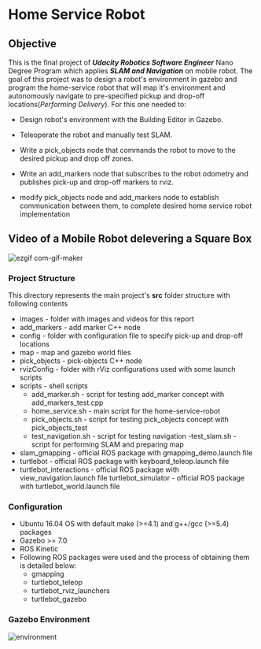 # Home Service Robot
## Objective
This is the final project of **_Udacity Robotics Software Engineer_** Nano Degree Program which applies ***SLAM and Navigation*** on mobile robot. The goal of this project was to design a robot's environment in gazebo and program the home-service robot that will map it's environment and autonomously navigate to pre-specified pickup and drop-off locations(_Performing Delivery_). For this one needed to:
- Design robot's environment with the Building Editor in Gazebo.
- Teleoperate the robot and manually test SLAM.

- Write a pick_objects node that commands the robot to move to the desired pickup and drop off zones.
- Write an add_markers node that subscribes to the robot odometry and publishes pick-up and drop-off markers to rviz.
- modify pick_objects node and add_markers node to establish communication between them, to complete desired home service robot implementation

## Video of a Mobile Robot delevering a Square Box 


![ezgif com-gif-maker](https://user-images.githubusercontent.com/67613439/125275120-43c54500-e32c-11eb-8349-713900f530ae.gif)

### Project Structure
This directory represents the main project's **src** folder structure with following contents

- images - folder with images and videos for this report
- add_markers - add marker C++ node
- config - folder with configuration file to specify pick-up and drop-off locations
- map - map and gazebo world files
- pick_objects - pick-objects C++ node
- rvizConfig - folder with rViz configurations used with some launch scripts
- scripts - shell scripts
  - add_marker.sh - script for testing add_marker concept with add_markers_test.cpp
  - home_service.sh - main script for the home-service-robot
  - pick_objects.sh - script for testing pick_objects concept with pick_objects_test
  - test_navigation.sh - script for testing navigation
  -test_slam.sh - script for performing SLAM and preparing map
- slam_gmapping - official ROS package with gmapping_demo.launch file
- turtlebot - official ROS package with keyboard_teleop.launch file
- turtlebot_interactions - official ROS package with view_navigation.launch file
turtlebot_simulator - official ROS package with turtlebot_world.launch file

### Configuration
- Ubuntu 16.04 OS with default make (>=4.1) and g++/gcc (>=5.4) packages
- Gazebo >= 7.0
- ROS Kinetic
- Following ROS packages were used and the process of obtaining them is detailed below:
  - gmapping
  - turtlebot_teleop
  - turtlebot_rviz_launchers
  - turtlebot_gazebo

### Gazebo Environment
![environment](https://user-images.githubusercontent.com/67613439/125280102-5478b980-e332-11eb-9660-285a5f9ec382.png)

